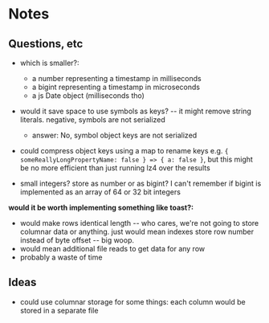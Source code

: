 # Notes

## Questions, etc

* which is smaller?: 
  * a number representing a timestamp in milliseconds
  * a bigint representing a timestamp in microseconds
  * a js Date object (milliseconds tho)

* would it save space to use symbols as keys? -- it might remove string literals. negative, symbols are not serialized
  * answer: No, symbol object keys are not serialized
* could compress object keys using a map to rename keys e.g. `{ someReallyLongPropertyName: false } => { a: false }`, but this might be no more efficient than just running lz4 over the results

* small integers? store as number or as bigint? I can't remember if bigint is implemented as an array of 64 or 32 bit integers

**would it be worth implementing something like toast?:**

* would make rows identical length -- who cares, we're not going to store columnar data or anything. just would mean indexes store row number instead of byte offset -- big woop. 
* would mean additional file reads to get data for any row
* probably a waste of time

## Ideas

* could use columnar storage for some things: each column would be stored in a separate file